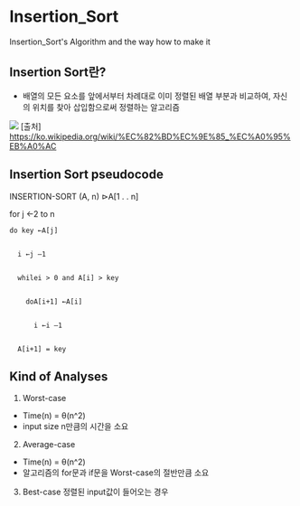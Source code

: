 # Insertion_Sort
Insertion_Sort's Algorithm and the way how to make it

## Insertion Sort란?
- 배열의 모든 요소를 앞에서부터 차례대로 이미 정렬된 배열 부분과 비교하여, 자신의 위치를 찾아 삽입함으로써 정렬하는 알고리즘

<img src="https://upload.wikimedia.org/wikipedia/commons/e/ea/Insertion_sort_001.PNG"></img>
[출처] https://ko.wikipedia.org/wiki/%EC%82%BD%EC%9E%85_%EC%A0%95%EB%A0%AC

## Insertion Sort pseudocode

INSERTION-SORT (A, n)   ⊳A[1 . . n]


  for j ←2 to n
  
  
    do key ←A[j]
    
    
      i ←j –1
      
      
      whilei > 0 and A[i] > key
      
      
        doA[i+1] ←A[i]
        
        
          i ←i –1
          
          
      A[i+1] = key
      
      
      
## Kind of Analyses
1. Worst-case
  - Time(n) = θ(n^2)
  - input size n만큼의 시간을 소요
2. Average-case
  - Time(n) = θ(n^2)
  - 알고리즘의 for문과 if문을 Worst-case의 절반만큼 소요
3. Best-case
  정렬된 input값이 들어오는 경우

